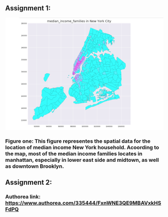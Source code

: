 ## Assignment 1:

![Alt text](../HW8_yc3763/median_income_families_in_New_York_City.png)
### Figure one: This figure representes the spatial data for the location of median income New York household. Acoording to the map, most of the median income families locates in manhattan, especially in lower east side and midtown, as well as downtown Brooklyn. 

## Assignment 2: 
### Authorea link: https://www.authorea.com/335444/FxnWNE3QE9MBAVxkHSFdPQ